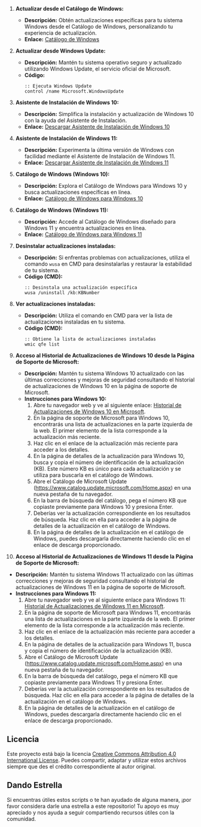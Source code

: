 1. **Actualizar desde el Catálogo de Windows:**
   - **Descripción:** Obtén actualizaciones específicas para tu sistema Windows desde el Catálogo de Windows, personalizando tu experiencia de actualización.
   - **Enlace:** [Catálogo de Windows](https://www.catalog.update.microsoft.com/Home.aspx)

2. **Actualizar desde Windows Update:**
   - **Descripción:** Mantén tu sistema operativo seguro y actualizado utilizando Windows Update, el servicio oficial de Microsoft.
   - **Código:** 
     ```batch
     :: Ejecuta Windows Update
     control /name Microsoft.WindowsUpdate
     ```

3. **Asistente de Instalación de Windows 10:**
   - **Descripción:** Simplifica la instalación y actualización de Windows 10 con la ayuda del Asistente de Instalación.
   - **Enlace:** [Descargar Asistente de Instalación de Windows 10](https://www.microsoft.com/en-us/software-download/windows10)

4. **Asistente de Instalación de Windows 11:**
   - **Descripción:** Experimenta la última versión de Windows con facilidad mediante el Asistente de Instalación de Windows 11.
   - **Enlace:** [Descargar Asistente de Instalación de Windows 11](https://www.microsoft.com/en-us/software-download/windows11)

5. **Catálogo de Windows (Windows 10):**
   - **Descripción:** Explora el Catálogo de Windows para Windows 10 y busca actualizaciones específicas en línea.
   - **Enlace:** [Catálogo de Windows para Windows 10](https://www.catalog.update.microsoft.com/Home.aspx)

6. **Catálogo de Windows (Windows 11):**
   - **Descripción:** Accede al Catálogo de Windows diseñado para Windows 11 y encuentra actualizaciones en línea.
   - **Enlace:** [Catálogo de Windows para Windows 11](https://www.catalog.update.microsoft.com/Home.aspx)

7. **Desinstalar actualizaciones instaladas:**
   - **Descripción:** Si enfrentas problemas con actualizaciones, utiliza el comando `wusa` en CMD para desinstalarlas y restaurar la estabilidad de tu sistema.
   - **Código (CMD):**
     ```batch
     :: Desinstala una actualización específica
     wusa /uninstall /kb:KBNumber
     ```
     
8. **Ver actualizaciones instaladas:**
   - **Descripción:** Utiliza el comando en CMD para ver la lista de actualizaciones instaladas en tu sistema.
   - **Código (CMD):**
     ```batch
     :: Obtiene la lista de actualizaciones instaladas
     wmic qfe list
     ```

9. **Acceso al Historial de Actualizaciones de Windows 10 desde la Página de Soporte de Microsoft:**
   - **Descripción:** Mantén tu sistema Windows 10 actualizado con las últimas correcciones y mejoras de seguridad consultando el historial de actualizaciones de Windows 10 en la página de soporte de Microsoft.
   - **Instrucciones para Windows 10:**
     1. Abre tu navegador web y ve al siguiente enlace: [Historial de Actualizaciones de Windows 10 en Microsoft](https://support.microsoft.com/es-es/topic/historial-de-actualizaciones-de-windows-10-8127c2c6-6edf-4fdf-8b9f-0f7be1ef3562).
     2. En la página de soporte de Microsoft para Windows 10, encontrarás una lista de actualizaciones en la parte izquierda de la web. El primer elemento de la lista corresponde a la actualización más reciente.
     3. Haz clic en el enlace de la actualización más reciente para acceder a los detalles.
     4. En la página de detalles de la actualización para Windows 10, busca y copia el número de identificación de la actualización (KB). Este número KB es único para cada actualización y se utiliza para buscarla en el catálogo de Windows.
     5. Abre el Catálogo de Microsoft Update (https://www.catalog.update.microsoft.com/Home.aspx) en una nueva pestaña de tu navegador.
     6. En la barra de búsqueda del catálogo, pega el número KB que copiaste previamente para Windows 10 y presiona Enter.
     7. Deberías ver la actualización correspondiente en los resultados de búsqueda. Haz clic en ella para acceder a la página de detalles de la actualización en el catálogo de Windows.
     8. En la página de detalles de la actualización en el catálogo de Windows, puedes descargarla directamente haciendo clic en el enlace de descarga proporcionado.

10. **Acceso al Historial de Actualizaciones de Windows 11 desde la Página de Soporte de Microsoft:**
   - **Descripción:** Mantén tu sistema Windows 11 actualizado con las últimas correcciones y mejoras de seguridad consultando el historial de actualizaciones de Windows 11 en la página de soporte de Microsoft.
   - **Instrucciones para Windows 11:**
     1. Abre tu navegador web y ve al siguiente enlace para Windows 11: [Historial de Actualizaciones de Windows 11 en Microsoft](https://support.microsoft.com/es-es/topic/windows-11-historial-de-actualizaciones-de-la-versi%C3%B3n-22h2-ec4229c3-9c5f-4e75-9d6d-9025ab70fcce).
     2. En la página de soporte de Microsoft para Windows 11, encontrarás una lista de actualizaciones en la parte izquierda de la web. El primer elemento de la lista corresponde a la actualización más reciente.
     3. Haz clic en el enlace de la actualización más reciente para acceder a los detalles.
     4. En la página de detalles de la actualización para Windows 11, busca y copia el número de identificación de la actualización (KB).
     5. Abre el Catálogo de Microsoft Update (https://www.catalog.update.microsoft.com/Home.aspx) en una nueva pestaña de tu navegador.
     6. En la barra de búsqueda del catálogo, pega el número KB que copiaste previamente para Windows 11 y presiona Enter.
     7. Deberías ver la actualización correspondiente en los resultados de búsqueda. Haz clic en ella para acceder a la página de detalles de la actualización en el catálogo de Windows.
     8. En la página de detalles de la actualización en el catálogo de Windows, puedes descargarla directamente haciendo clic en el enlace de descarga proporcionado.

## Licencia
Este proyecto está bajo la licencia [Creative Commons Attribution 4.0 International License](https://creativecommons.org/licenses/by/4.0/). Puedes compartir, adaptar y utilizar estos archivos siempre que des el crédito correspondiente al autor original.

## Dando Estrella
Si encuentras útiles estos scripts o te han ayudado de alguna manera, ¡por favor considera darle una estrella a este repositorio! Tu apoyo es muy apreciado y nos ayuda a seguir compartiendo recursos útiles con la comunidad.

